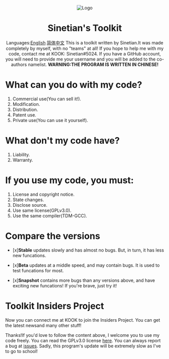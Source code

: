 <div align="center">

![Logo](https://img.kookapp.cn/assets/2022-12/0jJT3FGX3r09a03h.png)
# Sinetian's Toolkit
Languages:[English](https://github.com/Sinetian/Toolkit/blob/main/README.md) [简体中文](https://github.com/Sinetian/Toolkit/blob/main/README_CN.md)
This is a toolkit written by Sinetian.It was made completely by myself,
with no "teams" at all! If you hope to help me with my code, contact me at KOOK: Sinetian#5024. If you have a GitHub account, you will
need to provide me your username and you will be added to the co-authors namelist.
**WARNING:THE PROGRAM IS WRITTEN IN CHINESE!**
</div>

# What can you do with my code?
1. Commercial use(You can sell it!).
2. Modification.
3. Distribution.
4. Patent use.
5. Private use(You can use it yourself).
# What don't my code have?
1. Liability.
2. Warranty.
# If you use my code, you **must**:
1. License and copyright notice.
2. State changes.
3. Disclose source.
4. Use same license(GPLv3.0).
5. Use the same compiler(TDM-GCC).
# Compare the versions
- [x]**Stable** updates slowly and has almost no bugs. But, in turn, it has less new funcations.

- [x]**Beta** updates at a middle speed, and may contain bugs. It is used to test funcations for most.

- [x]**Snapshot** contains more bugs than any versions above, and have exciting new funcations! If you're brave, just try it!

# Toolkit Insiders Project
Now you can connect me at KOOK to join the Insiders Project. You can get the latest newsand many other stuff!

Thanks!If you'd love to follow the content above, I welcome you to use my code freely.
You can read the GPLv3.0 license [here](https://github.com/Sinetian/Toolkit/blob/main/LICENSE).
You can always report a bug at [issues](https://github.com/Sinetian/Toolkit/issues/new).
Sadly, this program's update will be extremely slow as I've to go to school!
